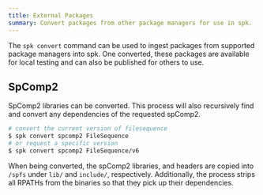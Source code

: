 ```yaml
---
title: External Packages
summary: Convert packages from other package managers for use in spk.
---
```


The `spk convert` command can be used to ingest packages from supported package managers into spk. One converted, these packages are available for local testing and can also be published for others to use.


## SpComp2

SpComp2 libraries can be converted. This process will also recursively find and convert any dependencies of the requested spComp2.

```sh
# convert the current version of filesequence
$ spk convert spcomp2 FileSequence
# or request a specific version
$ spk convert spcomp2 FileSequence/v6
```

When being converted, the spComp2 libraries, and headers are copied into `/spfs` under `lib/` and `include/`, respectively. Additionally, the process strips all RPATHs from the binaries so that they pick up their dependencies.
